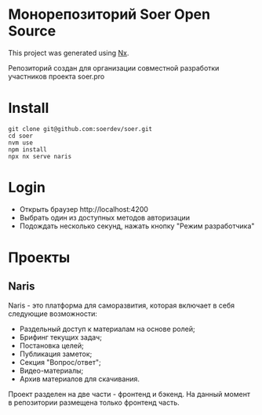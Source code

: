 

# Монорепозиторий Soer Open Source

This project was generated using [Nx](https://nx.dev).

Репозиторий создан для организации совместной разработки участников проекта soer.pro

# Install

```
git clone git@github.com:soerdev/soer.git
cd soer
nvm use
npm install
npx nx serve naris
```

# Login

- Открыть браузер http://localhost:4200
- Выбрать один из доступных методов авторизации
- Подождать несколько секунд, нажать кнопку "Режим разработчика"

# Проекты

## Naris

 Naris - это платформа для саморазвития, которая включает в себя следующие возможности:

  - Раздельный доступ к материалам на основе ролей;
  - Брифинг текущих задач;
  - Постановка целей;
  - Публикация заметок;
  - Секция "Вопрос/ответ";
  - Видео-материалы;
  - Архив материалов для скачивания.

  Проект разделен на две части - фронтенд и бэкенд. На данный момент в репозитории размещена только фронтенд часть. 
